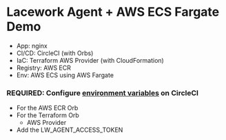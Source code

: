 Lacework Agent + AWS ECS Fargate Demo
=========================

- App: nginx
- CI/CD: CircleCI (with Orbs)
- IaC: Terraform AWS Provider (with CloudFormation)
- Registry: AWS ECR
- Env: AWS ECS using AWS Fargate

### REQUIRED: Configure [environment variables](https://circleci.com/docs/2.0/env-vars/#setting-an-environment-variable-in-a-project) on CircleCI

- For the AWS ECR Orb
- For the Terraform Orb
  - AWS Provider
- Add the LW_AGENT_ACCESS_TOKEN
